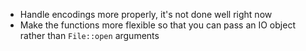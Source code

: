 
- Handle encodings more properly, it's not done well right now
- Make the functions more flexible so that you can pass an IO object rather than `File::open` arguments
